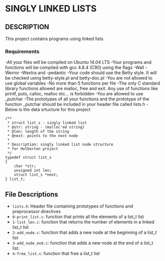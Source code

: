 # SINGLY LINKED LISTS
## DESCRIPTION
This project contains programs using linked lists
### Requirements
-All your files will be compiled on Ubuntu 14.04 LTS
-Your programs and functions will be compiled with gcc 4.8.4 (C90) using the flags -Wall -Werror -Wextra and -pedantic
-Your code should use the Betty style. It will be checked using betty-style.pl and betty-doc.pl
-You are not allowed to use global variables
-No more than 5 functions per file
-The only C standard library functions allowed are malloc, free and exit. Any use of functions like printf, puts, calloc, realloc etc... is forbidden
-You are allowed to use _putchar
-The prototypes of all your functions and the prototype of the function _putchar should be included in your header file called lists.h
-Below is the data srtucture for this project
``` 
/**
 * struct list_s - singly linked list
 * @str: string - (malloc'ed string)
 * @len: length of the string
 * @next: points to the next node
 *
 * Description: singly linked list node structure
 * for Holberton project
 */
typedef struct list_s
{
    char *str;
    unsigned int len;
    struct list_s *next;
} list_t;
```

## File Descriptions
- `lists.h`: Header file containing prototypes of functions and preprocessor directives
- `0-print_list.c`: function that prints all the elements of a list_t list
- `1-list_len.c`: function that returns the number of elements in a linked list_t list
- `2-add_node.c`: function that adds a new node at the beginning of a list_t list
- `3-add_node_end.c`: function that adds a new node at the end of a list_t list.
- `4-free_list.c`: function that free a list_t list
